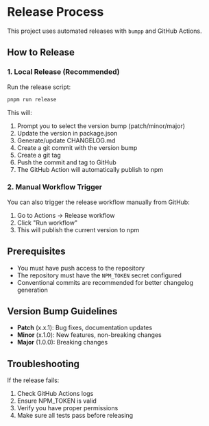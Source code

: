 # Release Process

This project uses automated releases with `bumpp` and GitHub Actions.

## How to Release

### 1. Local Release (Recommended)

Run the release script:

```bash
pnpm run release
```

This will:
1. Prompt you to select the version bump (patch/minor/major)
2. Update the version in package.json
3. Generate/update CHANGELOG.md
4. Create a git commit with the version bump
5. Create a git tag
6. Push the commit and tag to GitHub
7. The GitHub Action will automatically publish to npm

### 2. Manual Workflow Trigger

You can also trigger the release workflow manually from GitHub:

1. Go to Actions → Release workflow
2. Click "Run workflow"
3. This will publish the current version to npm

## Prerequisites

- You must have push access to the repository
- The repository must have the `NPM_TOKEN` secret configured
- Conventional commits are recommended for better changelog generation

## Version Bump Guidelines

- **Patch** (x.x.1): Bug fixes, documentation updates
- **Minor** (x.1.0): New features, non-breaking changes
- **Major** (1.0.0): Breaking changes

## Troubleshooting

If the release fails:

1. Check GitHub Actions logs
2. Ensure NPM_TOKEN is valid
3. Verify you have proper permissions
4. Make sure all tests pass before releasing